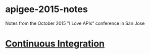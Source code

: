 # apigee-2015-notes
Notes from the October 2015 "I Love APIs" conference in San Jose

# [Continuous Integration](ci.md)